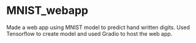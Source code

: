 # MNIST_webapp
Made a web app using MNIST model to predict hand written digits. Used Tensorflow to create model and used Gradio to host the web app. 

